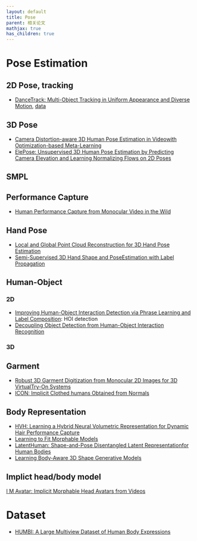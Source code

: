 ```yaml
---
layout: default
title: Pose
parent: 相关论文
mathjax: true
has_children: true
---
```


# Pose Estimation

## 2D Pose, tracking

- [DanceTrack: Multi-Object Tracking in Uniform Appearance and Diverse Motion](https://arxiv.org/pdf/2111.14690.pdf), [data](https://github.com/DanceTrack/DanceTrack)


## 3D Pose

- [Camera Distortion-aware 3D Human Pose Estimation in Videowith Optimization-based Meta-Learning](https://arxiv.org/pdf/2111.15056.pdf)
- [ElePose: Unsupervised 3D Human Pose Estimation by Predicting Camera
Elevation and Learning Normalizing Flows on 2D Poses](https://arxiv.org/pdf/2112.07088.pdf)

## SMPL

## Performance Capture
- [Human Performance Capture from Monocular Video in the Wild](https://arxiv.org/pdf/2111.14672.pdf)


## Hand Pose

- [Local and Global Point Cloud Reconstruction for 3D Hand Pose Estimation](https://arxiv.org/pdf/2112.06389.pdf)
- [Semi-Supervised 3D Hand Shape and PoseEstimation with Label Propagation](https://arxiv.org/pdf/2111.15199.pdf)
## Human-Object

### 2D

- [Improving Human-Object Interaction Detection via Phrase Learning and Label Composition](https://arxiv.org/pdf/2112.07383.pdf): HOI detection
- [Decoupling Object Detection from Human-Object Interaction Recognition](https://arxiv.org/pdf/2112.06392.pdf)

### 3D


## Garment

- [Robust 3D Garment Digitization from Monocular 2D Images for 3D VirtualTry-On Systems](https://arxiv.org/pdf/2111.15140.pdf)
- [ICON: Implicit Clothed humans Obtained from Normals]()

## Body Representation

- [HVH: Learning a Hybrid Neural Volumetric Representation for Dynamic Hair Performance Capture](https://arxiv.org/pdf/2112.06904.pdf)
- [Learning to Fit Morphable Models](https://arxiv.org/pdf/2111.14824.pdf)
- [LatentHuman: Shape-and-Pose Disentangled Latent Representationfor Human Bodies](https://arxiv.org/pdf/2111.15113.pdf)
- [Learning Body-Aware 3D Shape Generative Models](https://arxiv.org/pdf/2112.07022.pdf)

## Implict head/body model

[I M Avatar: Implicit Morphable Head Avatars from Videos](https://arxiv.org/pdf/2112.07471.pdf)


# Dataset
- [HUMBI: A Large Multiview Dataset of Human Body Expressions](https://openaccess.thecvf.com/content_CVPR_2020/papers/Yu_HUMBI_A_Large_Multiview_Dataset_of_Human_Body_Expressions_CVPR_2020_paper.pdf)

